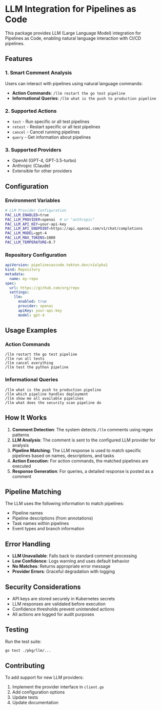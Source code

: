 # LLM Integration for Pipelines as Code

This package provides LLM (Large Language Model) integration for Pipelines as Code, enabling natural language interaction with CI/CD pipelines.

## Features

### 1. Smart Comment Analysis

Users can interact with pipelines using natural language commands:

- **Action Commands**: `/llm restart the go test pipeline`
- **Informational Queries**: `/llm what is the push to production pipeline`

### 2. Supported Actions

- `test` - Run specific or all test pipelines
- `retest` - Restart specific or all test pipelines  
- `cancel` - Cancel running pipelines
- `query` - Get information about pipelines

### 3. Supported Providers

- OpenAI (GPT-4, GPT-3.5-turbo)
- Anthropic (Claude)
- Extensible for other providers

## Configuration

### Environment Variables

```bash
# LLM Provider Configuration
PAC_LLM_ENABLED=true
PAC_LLM_PROVIDER=openai  # or "anthropic"
PAC_LLM_API_KEY=your-api-key
PAC_LLM_API_ENDPOINT=https://api.openai.com/v1/chat/completions
PAC_LLM_MODEL=gpt-4
PAC_LLM_MAX_TOKENS=1000
PAC_LLM_TEMPERATURE=0.7
```

### Repository Configuration

```yaml
apiVersion: pipelinesascode.tekton.dev/v1alpha1
kind: Repository
metadata:
  name: my-repo
spec:
  url: https://github.com/org/repo
  settings:
    llm:
      enabled: true
      provider: openai
      apiKey: your-api-key
      model: gpt-4
```

## Usage Examples

### Action Commands

```
/llm restart the go test pipeline
/llm run all tests
/llm cancel everything
/llm test the python pipeline
```

### Informational Queries

```
/llm what is the push to production pipeline
/llm which pipeline handles deployment
/llm show me all available pipelines
/llm what does the security scan pipeline do
```

## How It Works

1. **Comment Detection**: The system detects `/llm` comments using regex patterns
2. **LLM Analysis**: The comment is sent to the configured LLM provider for analysis
3. **Pipeline Matching**: The LLM response is used to match specific pipelines based on names, descriptions, and tasks
4. **Action Execution**: For action commands, the matched pipelines are executed
5. **Response Generation**: For queries, a detailed response is posted as a comment

## Pipeline Matching

The LLM uses the following information to match pipelines:

- Pipeline names
- Pipeline descriptions (from annotations)
- Task names within pipelines
- Event types and branch information

## Error Handling

- **LLM Unavailable**: Falls back to standard comment processing
- **Low Confidence**: Logs warning and uses default behavior
- **No Matches**: Returns appropriate error message
- **Provider Errors**: Graceful degradation with logging

## Security Considerations

- API keys are stored securely in Kubernetes secrets
- LLM responses are validated before execution
- Confidence thresholds prevent unintended actions
- All actions are logged for audit purposes

## Testing

Run the test suite:

```bash
go test ./pkg/llm/...
```

## Contributing

To add support for new LLM providers:

1. Implement the provider interface in `client.go`
2. Add configuration options
3. Update tests
4. Update documentation
